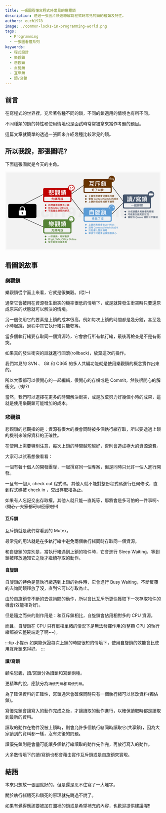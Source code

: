 ```yaml
---
title: 一張圖看懂寫程式時常見的幾種鎖
description: 透過一張圖片快速瞭解寫程式時常見的鎖的種類及特性。
authors: ouch1978
image: ./common-locks-in-programming-world.png
tags: 
  - Programming
  - 一張圖看懂系列
keywords:
  - 程式設計
  - 樂觀鎖
  - 悲觀鎖 
  - 自旋鎖
  - 互斥鎖
  - 讀/寫鎖
---
```


## 前言

在寫程式的世界裡，充斥著各種不同的鎖，不同的鎖適用的情境也有所不同。

不同種類的鎖的特性和使用情境也是面試時常常被拿來當作考題的題目。

這篇文章就簡單的透過一張圖來介紹幾種比較常見的鎖。

<!--truncate-->

## 所以我說，那張圖呢?

下面這張圖就是今天的主角。

![寫程式時常見的各種鎖](common-locks-in-programming-world.png "寫程式時常見的各種鎖")

## 看圖說故事

### 樂觀鎖

樂觀鎖從字面上來看，它就是很樂觀。(喂!~)

通常它會被用在資源發生衝突的機率很低的情境下，或是就算發生衝突時只要還原成原來的狀態就可以解決的情境。

另一個使用它的要素是上鎖的成本很高，例如每次上鎖的時間都是幾分鐘，甚至幾小時起跳，過程中其它執行緒只能乾等。

當多個執行緒要存取同一個資源時，它會放行所有執行緒，最後再檢查是不是有衝突。

如果真的發生衝突的話就進行回滾(rollback)，放棄這次的操作。

我們常見的 SVN 、 Git 和 O365 的多人共編功能就是使用樂觀鎖的概念實作出來的。

所以大家都可以很開心的一起編輯，很開心的存檔或是 Commit，然後很開心的解衝突。(咦!?)

當然，我們可以選擇花更多的時間解決衝突，或是放棄努力好幾個小時的成果，這就是使用樂觀鎖可能增加的成本。

### 悲觀鎖

悲觀鎖的悲觀指的是：資源有很大的機會同時被多個執行緒存取，所以要透過上鎖的機制來確保資料的正確性。

在使用上需要特別注意，每次上鎖的時間越短越好，否則會造成極大的資源浪費。

大家可以試著想像看看：

一個有著十個人的開發團隊，一起撰寫同一個專案，但是同時只允許一個人進行開發。

一旦有一個人 check out 程式碼，其他人就不能對整份程式碼進行任何修改，直到程式碼被 check in ，交出存取權為止。

如果有人忘記交出存取權，其他人就只能一直乾等，那將會是多可怕的一件事啊~(~~開心，大家都可以回家啦!!~~)

#### 互斥鎖

互斥鎖就是我們常看到的 Mutex。

最常見的用法就是在多執行緒中避免兩個執行緒同時存取同一個資源。

和自旋鎖的差別是，當執行緒遇到上鎖的物件時，它會進行 Sleep Waiting，等到鎖被釋放通知它之後才繼續存取的動作。

#### 自旋鎖

自旋鎖的特色是當執行緒遇到上鎖的物件時，它會進行 Busy Waiting，不斷反覆的去詢問鎖釋放了沒，直到它可以存取為止。

由於自旋鎖會不斷的去做詢問的動作，所以會比互斥所更快獲取下一次存取物件的機會(效能相對好)。

但是隨之而來的副作用是：和互斥鎖相比，自旋鎖會佔用相對多的 CPU 資源。

而且，自旋鎖在 CPU 只有單核單緒的情況下是無法發揮作用的(整顆 CPU 的執行緒都被它整碗端走了啊~~)。

:::tip 小提示
如果能保證每次上鎖的時間很短的情境下，使用自旋鎖的效能會比使用互斥鎖來得好。
:::

#### 讀/寫鎖

顧名思義，讀/寫鎖分為讀鎖和寫鎖兩種。

更精準的說，應該分為`讀優先鎖`和`寫優先鎖`。

為了確保資料的正確性，寫鎖通常會確保同時只有一個執行緒可以修改資料(獨佔鎖)。

寫優先鎖會讓寫入的動作完成之後，才讓讀取的動作進行，以確保讀取時都是讀取到最新的資料。

讀取的動作在物件沒被上鎖時，則會允許多個執行緒同時讀取它(共享鎖)，因為大家讀到的資料都一樣，沒有先後的問題。

讀優先鎖則是會儘可能讓多個執行緒讀取的動作先作完，再放行寫入的動作。

大多數情境下的讀/寫鎖也都會藉由實作互斥鎖或是自旋鎖來實現。

## 結語

本來只想放一張圖就好的，但是還是忍不住寫了一大堆字。

關於執行緒餓死和鎖死的原理就先跳過不說了。

如果有覺得應該要被加在圖裡的鎖或是希望補充的內容，也歡迎提供建議喔!!
